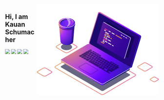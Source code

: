 <img src="https://raw.githubusercontent.com/kauanschumacher/kauanschumacher/main/computer.png" min-width="400px" max-width="400px" width="400px" align="right" alt="Computador">

<p align="left"> 
    <h2>Hi, I am Kauan Schumacher </h2>
</p>

<!-- <p align="left">
  💼 Ferramentas: <strong>Coloque as suas ferramentas de trabalho.</strong>
</p> -->

<p align="left">
  <a href="#" alt="Gmail">
  <img src="https://img.shields.io/badge/-Gmail-FFFFFF?style=flat-square&labelColor=000000&logo=gmail&logoColor=white&link=mailto:kauan.sch@gmail.com" /></a>

  <a href="#" alt="Linkedin">
  <img src="https://img.shields.io/badge/-Linkedin-FFFFFF?style=flat-square&logo=Linkedin&logoColor=black&link=https%3A%2F%2Fwww.linkedin.com%2Fin%2Fkauan-schumacher%2F" /></a>

  <a href="#" alt="WhatsApp">
  <img src="https://img.shields.io/badge/-WhatsApp-FFFFFF?style=flat-square&labelColor=000000&logo=whatsapp&logoColor=white&link=https%3A%2F%2Fapi.whatsapp.com%2Fsend%3Fphone%3D5547988507019%26text%3DOi%2520Kauan%21%2520Te%2520encontrei%2520pelo%2520GitHub%21"/></a>

  <a href="#" alt="Instagram">
  <img src="https://img.shields.io/badge/-Instagram-ffffff?style=flat-square&labelColor=000000&logo=instagram&logoColor=white&link=https%3A%2F%2Fwww.instagram.com%2Fkauansch%2F"/></a>
</p>  


